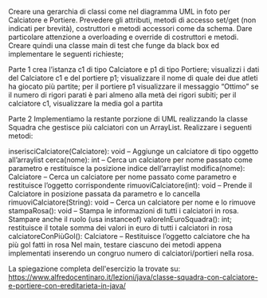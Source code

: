 Creare una gerarchia di classi come nel diagramma UML in foto per Calciatore e Portiere. Prevedere gli attributi, metodi di accesso set/get (non indicati per brevità), costruttori e metodi accessori come da schema. Dare particolare attenzione a overloading e override di costruttori e metodi. Creare quindi una classe main di test che funge da black box ed implementare le seguenti richieste;


Parte 1
crea l’istanza c1 di tipo Calciatore e p1 di tipo Portiere;
visualizzi i dati del Calciatore c1 e del portiere p1;
visualizzare il nome di quale dei due atleti ha giocato più partite;
per il portiere p1 visualizzare il messaggio “Ottimo” se il numero di rigori parati è pari almeno alla metà dei rigori subiti;
per il calciatore c1, visualizzare la media gol a partita

Parte 2
Implementiamo la restante porzione di UML realizzando la classe Squadra che gestisce più calciatori con un ArrayList. Realizzare i seguenti metodi:

inserisciCalciatore(Calciatore): void – Aggiunge un calciatore di tipo oggetto all’arraylist
cerca(nome): int – Cerca un calciatore per nome passato come parametro e restituisce la posizione indice dell’arraylist
modifica(nome): Calciatore – Cerca un calciatore per nome passato come parametro e restituisce l’oggetto corrispondente
rimuoviCalciatore(int): void – Prende il Calciatore in posizione passata da parametro e lo cancella
rimuoviCalciatore(String): void – Cerca un calciatore per nome e lo rimuove
stampaRosa(): void – Stampa le informazioni di tutti i calciatori in rosa. Stampare anche il ruolo (usa instanceof)
valoreInEuroSquadra(): int; restituisce il totale somma dei valori in euro di tutti i calciatori in rosa
calciatoreConPiùGol(): Calciatore – Restituisce l’oggetto calciatore che ha più gol fatti in rosa
Nel main, testare ciascuno dei metodi appena implementati inserendo un congruo numero di calciatori/portieri nella rosa.

La spiegazione completa dell'esercizio la trovate su: https://www.alfredocentinaro.it/lezioni/java/classe-squadra-con-calciatore-e-portiere-con-ereditarieta-in-java/
